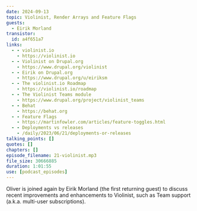 ```yaml
---
date: 2024-09-13
topic: Violinist, Render Arrays and Feature Flags
guests:
  - Eirik Morland
transistor:
  id: a4f651a7
links:
  - - violinist.io
    - https://violinist.io
  - - Violinist on Drupal.org
    - https://www.drupal.org/violinist
  - - Eirik on Drupal.org
    - https://www.drupal.org/u/eiriksm
  - - The violinist.io Roadmap
    - https://violinist.io/roadmap
  - - The Violinist Teams module
    - https://www.drupal.org/project/violinist_teams
  - - Behat
    - https://behat.org
  - - Feature Flags
    - https://martinfowler.com/articles/feature-toggles.html
  - - Deployments vs releases
    - /daily/2023/06/21/deployments-or-releases
talking_points: []
quotes: []
chapters: []
episode_filename: 21-violinist.mp3
file_size: 30666885
duration: 1:01:55
use: [podcast_episodes]
---
```


Oliver is joined again by Eirik Morland (the first returning guest) to discuss recent improvements and enhancements to Violinist, such as Team support (a.k.a. multi-user subscriptions).
